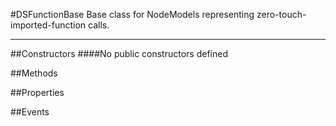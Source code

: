#DSFunctionBase
  Base class for NodeModels representing zero-touch-imported-function calls. 

---
##Constructors 
####No public constructors defined

##Methods  










































##Properties  
















































##Events  









